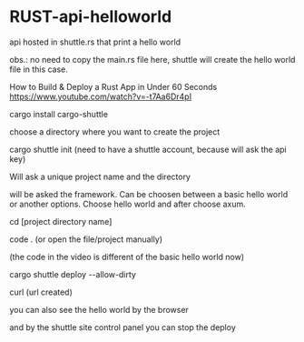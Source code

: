 # RUST-api-helloworld
api hosted in shuttle.rs that print a hello world 

obs.: no need to copy the main.rs file here, shuttle will create the hello world file in this case.

How to Build & Deploy a Rust App in Under 60 Seconds
https://www.youtube.com/watch?v=-t7Aa6Dr4pI

cargo install cargo-shuttle

choose a directory where you want to create the project

cargo shuttle init (need to have a shuttle account, because will ask the api key) 

Will ask a unique project name and the directory

will be asked the framework. Can be choosen between a basic hello world or another options. Choose hello world and after choose axum.

cd [project directory name]

code . (or open the file/project manually)

(the code in the video is different of the basic hello world now)

cargo shuttle deploy --allow-dirty

curl (url created)

you can also see the hello world by the browser

and by the shuttle site control panel you can stop the deploy
